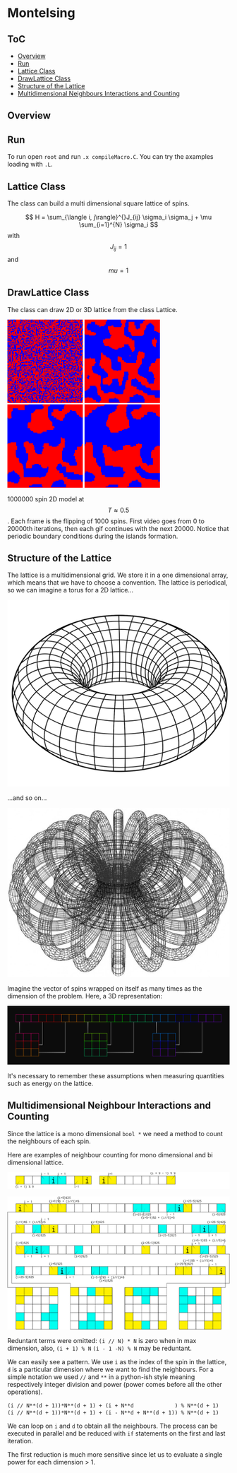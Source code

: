 # MonteIsing

## ToC
- [Overview](#overview)
- [Run](#run)
- [Lattice Class](#lattice-class)
- [DrawLattice Class](#drawlattice-class)
- [Structure of the Lattice](#structure-of-the-lattice)
- [Multidimensional Neighbours Interactions and Counting](#multidimensional-neighbour-interactions-and-counting)

## Overview

## Run

To run open `root` and run `.x compileMacro.C`. You can try
the axamples loading with `.L`.

## Lattice Class

The class can build a multi dimensional square lattice of spins.

$$ H = \sum_{\langle i, j\rangle}^{}J_{ij} \sigma_i \sigma_j + \mu \sum_{i=1}^{N} \sigma_i $$
with $$ J_{ij} = 1 $$ and $$ mu = 1 $$

## DrawLattice Class

The class can draw 2D or 3D lattice from the class Lattice.

![Cooling 2D 1][cooling2D-1] ![Cooling 2D 2][cooling2D-2]
![Cooling 2D 3][cooling2D-3] ![Cooling 2D 4][cooling2D-4]

1000000 spin 2D model at $$ T \approx 0.5 $$. Each frame is the flipping
of 1000 spins. First video goes from 0 to 20000th iterations, then
each gif continues with the next 20000. Notice that periodic
boundary conditions during the islands formation.

## Structure of the Lattice

The lattice is a multidimensional grid. We store it in a one
dimensional array, which means that we have to choose a convention.
The lattice is periodical, so we can imagine a torus for
a 2D lattice...

![Torus][torus]

...and so on...

![Torus 4D][torus4D]

Imagine the vector of spins wrapped on itself as many times as
the dimension of the problem.
Here, a 3D representation:

![3D Lattice][3dlat]

It's necessary to remember these assumptions when measuring quantities
such as energy on the lattice.

## Multidimensional Neighbour Interactions and Counting

Since the lattice is a mono dimensional `bool *` we need a method to
count the neighbours of each spin.

Here are examples of neighbour counting for mono dimensional and
bi dimensional lattice.

![1D Model][1Dmodel]

![2D model][2Dmodel]

Reduntant terms were omitted: `(i // N) * N` is zero when in max
dimension, also, `(i + 1) % N` `(i - 1 -N) % N` may be reduntant.

We can easily see a pattern. We use `i` as the index of the
spin in the lattice, `d` is a particular dimension where we
want to find the neighbours.
For a simple notation we used `//` and `**` in a python-ish style
meaning respectively integer division and power (power comes before
all the other operations).

```
(i // N**(d + 1))*N**(d + 1) + (i + N**d             ) % N**(d + 1)
(i // N**(d + 1))*N**(d + 1) + (i - N**d + N**(d + 1)) % N**(d + 1)
```
We can loop on `i` and `d` to obtain all the neighbours. The process
can be executed in parallel and be reduced with `if` statements on
the first and last iteration.

The first reduction is much more sensitive since let us to evaluate
a single power for each dimension > 1.


[1Dmodel]: img/1D.png "1D Model"
[2Dmodel]: img/2D.png "2D Model"
[cooling2D-1]: img/1-25.gif "Cooling of 2D Lattice"
[cooling2D-2]: img/2-25.gif "Cooling of 2D Lattice"
[cooling2D-3]: img/3-25.gif "Cooling of 2D Lattice"
[cooling2D-4]: img/4-25.gif "Cooling of 2D Lattice"
[3dlat]: img/structure.png "3D lattice structure"
[torus]: img/torus.png "Torus"
[torus4D]: img/torus4D.jpg "Torus in 4D"